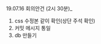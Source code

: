 19.07.16 회의안건 (2시 30분)_

1. css 수정본 같이 확인(상단 주석 확인)
2. 커밋 메시지 통일
3. db 만들기



<!--stackedit_data:
eyJoaXN0b3J5IjpbLTg2NDY4Mzk2NV19
-->